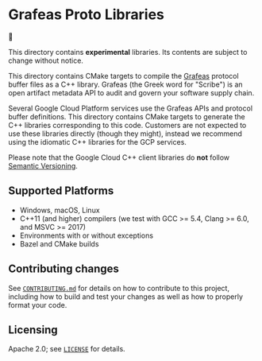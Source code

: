 # Grafeas Proto Libraries

:construction:

This directory contains **experimental** libraries. Its contents are subject to
change without notice.

This directory contains CMake targets to compile the
[Grafeas](https://grafeas.io) protocol buffer files as a C++ library. Grafeas
(the Greek word for "Scribe") is an open artifact metadata API to audit and
govern your software supply chain.

Several Google Cloud Platform services use the Grafeas APIs and protocol buffer
definitions. This directory contains CMake targets to generate the C++ libraries
corresponding to this code.  Customers are not expected to use these libraries
directly (though they might), instead we recommend using the idiomatic C++
libraries for the GCP services.

Please note that the Google Cloud C++ client libraries do **not** follow
[Semantic Versioning](https://semver.org/).

## Supported Platforms

* Windows, macOS, Linux
* C++11 (and higher) compilers (we test with GCC >= 5.4, Clang >= 6.0, and MSVC >= 2017)
* Environments with or without exceptions
* Bazel and CMake builds

## Contributing changes

See [`CONTRIBUTING.md`](../../../CONTRIBUTING.md) for details on how to
contribute to this project, including how to build and test your changes
as well as how to properly format your code.

## Licensing

Apache 2.0; see [`LICENSE`](../../../LICENSE) for details.
